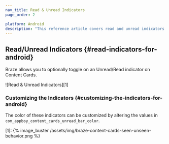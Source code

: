 ```yaml
---
nav_title: Read & Unread Indicators
page_order: 2

platform: Android
description: "This reference article covers read and unread indicators and how to implement them in your Content Cards."
---
```


## Read/Unread Indicators {#read-indicators-for-android}

Braze allows you to optionally toggle on an Unread/Read indicator on Content Cards.

![Read & Unread Indicators][1]

### Customizing the Indicators {#customizing-the-indicators-for-android}
The color of these indicators can be customized by altering the values in `com_appboy_content_cards_unread_bar_color`.

[1]: {% image_buster /assets/img/braze-content-cards-seen-unseen-behavior.png %}
